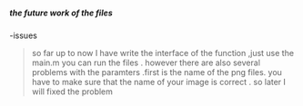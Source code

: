 ##### the future work of the files
 -issues
 > so far up to now  I  have  write the interface of the function ,just use the main.m
 you can run the files . however there are also several problems with the paramters
.first is the name of the png files. you have to make sure that the name of your image is correct .
so later I will fixed the problem

  
